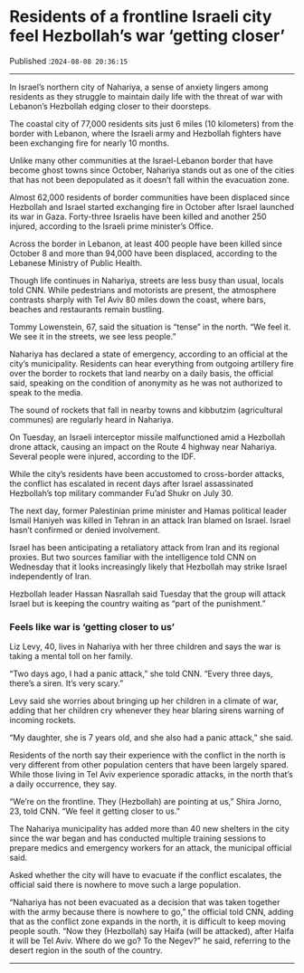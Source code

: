 # Residents of a frontline Israeli city feel Hezbollah’s war ‘getting closer’

Published :`2024-08-08 20:36:15`

---

In Israel’s northern city of Nahariya, a sense of anxiety lingers among residents as they struggle to maintain daily life with the threat of war with Lebanon’s Hezbollah edging closer to their doorsteps.

The coastal city of 77,000 residents sits just 6 miles (10 kilometers) from the border with Lebanon, where the Israeli army and Hezbollah fighters have been exchanging fire for nearly 10 months.

Unlike many other communities at the Israel-Lebanon border that have become ghost towns since October, Nahariya stands out as one of the cities that has not been depopulated as it doesn’t fall within the evacuation zone.

Almost 62,000 residents of border communities have been displaced since Hezbollah and Israel started exchanging fire in October after Israel launched its war in Gaza. Forty-three Israelis have been killed and another 250 injured, according to the Israeli prime minister’s Office.

Across the border in Lebanon, at least 400 people have been killed since October 8 and more than 94,000 have been displaced, according to the Lebanese Ministry of Public Health.

Though life continues in Nahariya, streets are less busy than usual, locals told CNN. While pedestrians and motorists are present, the atmosphere contrasts sharply with Tel Aviv 80 miles down the coast, where bars, beaches and restaurants remain bustling.

Tommy Lowenstein, 67, said the situation is “tense” in the north. “We feel it. We see it in the streets, we see less people.”

Nahariya has declared a state of emergency, according to an official at the city’s municipality. Residents can hear everything from outgoing artillery fire over the border to rockets that land nearby on a daily basis, the official said, speaking on the condition of anonymity as he was not authorized to speak to the media.

The sound of rockets that fall in nearby towns and kibbutzim (agricultural communes) are regularly heard in Nahariya.

On Tuesday, an Israeli interceptor missile malfunctioned amid a Hezbollah drone attack, causing an impact on the Route 4 highway near Nahariya. Several people were injured, according to the IDF.

While the city’s residents have been accustomed to cross-border attacks, the conflict has escalated in recent days after Israel assassinated Hezbollah’s top military commander Fu’ad Shukr on July 30.

The next day, former Palestinian prime minister and Hamas political leader Ismail Haniyeh was killed in Tehran in an attack Iran blamed on Israel. Israel hasn’t confirmed or denied involvement.

Israel has been anticipating a retaliatory attack from Iran and its regional proxies. But two sources familiar with the intelligence told CNN on Wednesday that it looks increasingly likely that Hezbollah may strike Israel independently of Iran.

Hezbollah leader Hassan Nasrallah said Tuesday that the group will attack Israel but is keeping the country waiting as “part of the punishment.”

### Feels like war is ‘getting closer to us’

Liz Levy, 40, lives in Nahariya with her three children and says the war is taking a mental toll on her family.

“Two days ago, I had a panic attack,” she told CNN. “Every three days, there’s a siren. It’s very scary.”

Levy said she worries about bringing up her children in a climate of war, adding that her children cry whenever they hear blaring sirens warning of incoming rockets.

“My daughter, she is 7 years old, and she also had a panic attack,” she said.

Residents of the north say their experience with the conflict in the north is very different from other population centers that have been largely spared. While those living in Tel Aviv experience sporadic attacks, in the north that’s a daily occurrence, they say.

“We’re on the frontline. They (Hezbollah) are pointing at us,” Shira Jorno, 23, told CNN. “We feel it getting closer to us.”

The Nahariya municipality has added more than 40 new shelters in the city since the war began and has conducted multiple training sessions to prepare medics and emergency workers for an attack, the municipal official said.

Asked whether the city will have to evacuate if the conflict escalates, the official said there is nowhere to move such a large population.

“Nahariya has not been evacuated as a decision that was taken together with the army because there is nowhere to go,” the official told CNN, adding that as the conflict zone expands in the north, it is difficult to keep moving people south. “Now they (Hezbollah) say Haifa (will be attacked), after Haifa it will be Tel Aviv. Where do we go? To the Negev?” he said, referring to the desert region in the south of the country.

---

